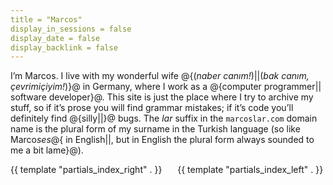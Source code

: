 ```yaml
---
title = "Marcos"
display_in_sessions = false
display_date = false
display_backlink = false
---
```


I’m Marcos. I live with my wonderful wife 
@{(<i>naber canım!</i>)||(<i>bak canım, çevrimiçiyim!</i>)}@ in Germany,
where I work as a @{computer programmer|| software developer}@.
This site is just the place where I try to archive my stuff,
so if it’s prose you will find grammar mistakes; if it’s code you’ll
definitely find @{silly||}@ bugs. The *lar* suffix in the `marcoslar.com` domain name is the 
plural form of my surname in the Turkish 
language (so like Marco*ses*@{ in English||, but in English the plural form always
sounded to me a bit lame}@).

<div class="columns">
    <div class="column">
        {{ template "partials_index_right" . }}
    </div>
    <div class="column">
        {{ template "partials_index_left" . }}
    </div>
</div>
